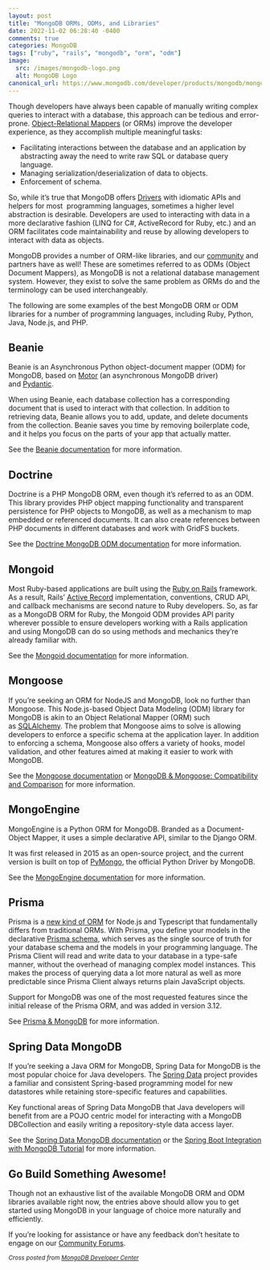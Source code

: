```yaml
---
layout: post
title: "MongoDB ORMs, ODMs, and Libraries"
date: 2022-11-02 06:28:40 -0400
comments: true
categories: MongoDB
tags: ["ruby", "rails", "mongodb", "orm", "odm"]
image:
  src: /images/mongodb-logo.png
  alt: MongoDB Logo
canonical_url: https://www.mongodb.com/developer/products/mongodb/mongodb-orms-odms-libraries/
---
```


Though developers have always been capable of manually writing complex queries to interact with a database, this approach can be tedious and error-prone. [Object-Relational Mappers](https://en.wikipedia.org/wiki/Object%E2%80%93relational_mapping) (or ORMs) improve the developer experience, as they accomplish multiple meaningful tasks:

* Facilitating interactions between the database and an application by abstracting away the need to write raw SQL or database query language.
* Managing serialization/deserialization of data to objects.
* Enforcement of schema.

So, while it’s true that MongoDB offers [Drivers](https://www.mongodb.com/docs/drivers/) with idiomatic APIs and helpers for most  programming languages, sometimes a higher level abstraction is desirable. Developers are used to interacting with data in a more declarative fashion (LINQ for C#, ActiveRecord for Ruby, etc.) and an ORM facilitates code maintainability and reuse by allowing developers to interact with data as objects.

MongoDB provides a number of ORM-like libraries, and our [community](https://www.mongodb.com/docs/drivers/community-supported-drivers/) and partners have as well! These are sometimes referred to as ODMs (Object Document Mappers), as MongoDB is not a relational database management system. However, they exist to solve the same problem as ORMs do and the terminology can be used interchangeably.

The following are some examples of the best MongoDB ORM or ODM libraries for a number of programming languages, including Ruby, Python, Java, Node.js, and PHP.

## Beanie

Beanie is an Asynchronous Python object-document mapper (ODM) for MongoDB, based on [Motor](https://www.mongodb.com/docs/drivers/motor/) (an asynchronous MongoDB driver) and [Pydantic](https://pydantic-docs.helpmanual.io/).

When using Beanie, each database collection has a corresponding document that is used to interact with that collection. In addition to retrieving data, Beanie allows you to add, update, and delete documents from the collection. Beanie saves you time by removing boilerplate code, and it helps you focus on the parts of your app that actually matter.

See the [Beanie documentation](https://beanie-odm.dev/) for more information.

## Doctrine

Doctrine is a PHP MongoDB ORM, even though it’s referred to as an ODM. This library provides PHP object mapping functionality and transparent persistence for PHP objects to MongoDB, as well as a mechanism to map embedded or referenced documents. It can also create references between PHP documents in different databases and work with GridFS buckets.

See the [Doctrine MongoDB ODM documentation](https://www.doctrine-project.org/projects/doctrine-mongodb-odm/en/latest/index.html) for more information.

## Mongoid

Most Ruby-based applications are built using the [Ruby on Rails](https://rubyonrails.org/) framework. As a result, Rails’ [Active Record](https://guides.rubyonrails.org/active_record_basics.html) implementation, conventions, CRUD API, and callback mechanisms are second nature to Ruby developers. So, as far as a MongoDB ORM for Ruby, the Mongoid ODM provides API parity wherever possible to ensure developers working with a Rails application and using MongoDB can do so using methods and mechanics they’re already familiar with.

See the [Mongoid documentation](https://www.mongodb.com/docs/mongoid/current/) for more information.

## Mongoose

If you’re seeking an ORM for NodeJS and MongoDB, look no further than Mongoose. This Node.js-based Object Data Modeling (ODM) library for MongoDB is akin to an Object Relational Mapper (ORM) such as [SQLAlchemy](https://www.sqlalchemy.org/). The problem that Mongoose aims to solve is allowing developers to enforce a specific schema at the application layer. In addition to enforcing a schema, Mongoose also offers a variety of hooks, model validation, and other features aimed at making it easier to work with MongoDB.

See the [Mongoose documentation](https://mongoosejs.com/) or [MongoDB & Mongoose: Compatibility and Comparison](https://www.mongodb.com/developer/languages/javascript/mongoose-versus-nodejs-driver/) for more information.

## MongoEngine

MongoEngine is a Python ORM for MongoDB. Branded as a Document-Object Mapper, it uses a simple declarative API, similar to the Django ORM.

It was first released in 2015 as an open-source project, and the current version is built on top of [PyMongo](https://www.mongodb.com/docs/drivers/pymongo/), the official Python Driver by MongoDB.

See the [MongoEngine documentation](https://trello.com/c/5vFjVAu6/39-paying-customer-outreach-research) for more information.

## Prisma

Prisma is a [new kind of ORM](https://www.prisma.io/docs/concepts/overview/prisma-in-your-stack/is-prisma-an-orm) for Node.js and Typescript that fundamentally differs from traditional ORMs. With Prisma, you define your models in the declarative [Prisma schema](https://www.prisma.io/docs/concepts/components/prisma-schema), which serves as the single source of truth for your database schema and the models in your programming language. The Prisma Client will read and write data to your database in a type-safe manner, without the overhead of managing complex model instances. This makes the process of querying data a lot more natural as well as more predictable since Prisma Client always returns plain JavaScript objects.

Support for MongoDB was one of the most requested features since the initial release of the Prisma ORM, and was added in version 3.12.

See [Prisma & MongoDB](https://www.prisma.io/mongodb) for more information.

## Spring Data MongoDB

If you’re seeking a Java ORM for MongoDB, Spring Data for MongoDB is the most popular choice for Java developers. The [Spring Data](https://spring.io/projects/spring-data) project provides a familiar and consistent Spring-based programming model for new datastores while retaining store-specific features and capabilities.

Key functional areas of Spring Data MongoDB that Java developers will benefit from are a POJO centric model for interacting with a MongoDB DBCollection and easily writing a repository-style data access layer.

See the [Spring Data MongoDB documentation](https://spring.io/projects/spring-data-mongodb) or the [Spring Boot Integration with MongoDB Tutorial](https://www.mongodb.com/compatibility/spring-boot) for more information.

## Go Build Something Awesome!

Though not an exhaustive list of the available MongoDB ORM and ODM libraries available right now, the entries above should allow you to get started using MongoDB in your language of choice more naturally and efficiently.

If you’re looking for assistance or have any feedback don’t hesitate to engage on our [Community Forums](https://www.mongodb.com/community/forums/).

<div class="note info">
<small><em>Cross posted from <a href="https://www.mongodb.com/developer/products/mongodb/mongodb-orms-odms-libraries/">MongoDB Developer Center</a></em></small>
</div>